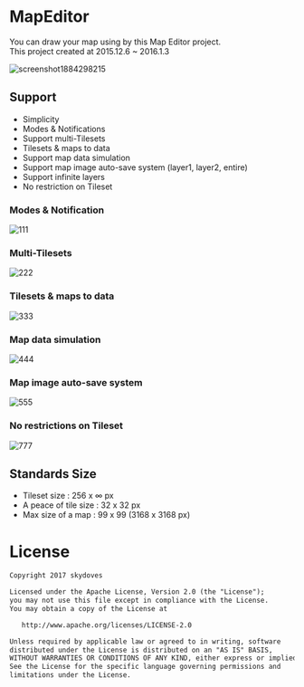 # MapEditor
You can draw your map using by this Map Editor project. <br>
This project created at 2015.12.6 ~ 2016.1.3

![screenshot1884298215](https://user-images.githubusercontent.com/24237865/30779381-b33b010c-a129-11e7-8f1b-1c6f41732f96.png)

## Support
- Simplicity
- Modes & Notifications
- Support multi-Tilesets
- Tilesets & maps to data
- Support map data simulation
- Support map image auto-save system (layer1, layer2, entire)
- Support infinite layers
- No restriction on Tileset

### Modes & Notification
![111](https://user-images.githubusercontent.com/24237865/31263383-dd980068-aa9c-11e7-975b-d2f3f2ef710b.png)

### Multi-Tilesets
![222](https://user-images.githubusercontent.com/24237865/31263384-ddbfa0b4-aa9c-11e7-844b-bcb51c7c12f1.png)

### Tilesets & maps to data
![333](https://user-images.githubusercontent.com/24237865/31263430-14e643f4-aa9d-11e7-86db-e057ef50e8e3.png)

### Map data simulation
![444](https://user-images.githubusercontent.com/24237865/31263429-14e5701e-aa9d-11e7-82f6-b1e210bc9ddd.png)

### Map image auto-save system
![555](https://user-images.githubusercontent.com/24237865/31263431-14f602c6-aa9d-11e7-8231-551e06eeeab3.png)

### No restrictions on Tileset
![777](https://user-images.githubusercontent.com/24237865/31263432-15010f9a-aa9d-11e7-9911-3a1bf69685e8.png)

## Standards Size
- Tileset size : 256 x ∞ px
- A peace of tile size : 32 x 32 px
- Max size of a map : 99 x 99 (3168 x 3168 px)

# License
```xml
Copyright 2017 skydoves

Licensed under the Apache License, Version 2.0 (the "License");
you may not use this file except in compliance with the License.
You may obtain a copy of the License at

   http://www.apache.org/licenses/LICENSE-2.0

Unless required by applicable law or agreed to in writing, software
distributed under the License is distributed on an "AS IS" BASIS,
WITHOUT WARRANTIES OR CONDITIONS OF ANY KIND, either express or implied.
See the License for the specific language governing permissions and
limitations under the License.
```
